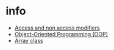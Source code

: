 # info 

- [Access and non access modifiers](./modifiers.md)
- [Object-Oriented Programming (OOP)](./oop.md)
- [Array class](arrays-class.md)
